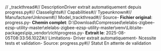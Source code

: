 // _trackthread#// DescriptionDriver extrait automatiquement depuis progress.py#// Classelights#// Capabilities#// Typeunknown#// ManufacturerUnknown#// Model_trackthread#// Source- **Fichier original**: progress.py- **Chemin complet**: D:\Download\Compressed\elelabs-zigbee-ezsp-utility-master\elelabs-zigbee-ezsp-utility-master\venv\Lib\site-packages\pip\_vendor\rich\progress.py- **Extrait le**: 2025-08-05T08:33:56.102Z#// Limitations- Driver extrait automatiquement- Ncessite tests et validation- Source: progress.py#// Statut En attente de validation